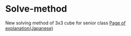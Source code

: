 # Solve-method
New solving method of 3x3 cube for senior class
<a href="ルービックキューブものぐさ法.html">Page of explanation(Japanese)</a>
